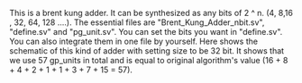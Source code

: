 This is a brent kung adder. It can be synthesized as any bits of 2 ^ n. (4, 8,16 , 32, 64, 128 ....).
The essential files are "Brent_Kung_Adder_nbit.sv", "define.sv" and "pg_unit.sv". You can set the bits you want in "define.sv". You can also integrate them in one file by yourself.
Here shows the schematic of this kind of adder with setting size to be 32 bit. It shows that we use 57 gp_units in total and is equal to original algorithm's value (16 + 8 + 4 + 2 + 1 + 1 + 3 + 7 + 15 = 57).